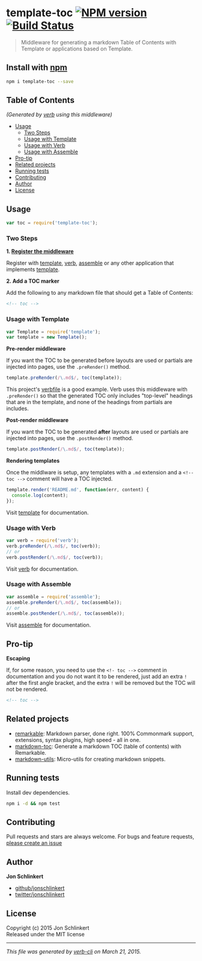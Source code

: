 # template-toc [![NPM version](https://badge.fury.io/js/template-toc.svg)](http://badge.fury.io/js/template-toc)  [![Build Status](https://travis-ci.org/jonschlinkert/template-toc.svg)](https://travis-ci.org/jonschlinkert/template-toc) 

> Middleware for generating a markdown Table of Contents with Template or applications based on Template.

## Install with [npm](npmjs.org)

```bash
npm i template-toc --save
```

## Table of Contents

_(Generated by [verb] using this middleware)_

<!-- toc -->

- [Usage](#usage)
  * [Two Steps](#two-steps)
  * [Usage with Template](#usage-with-template)
  * [Usage with Verb](#usage-with-verb)
  * [Usage with Assemble](#usage-with-assemble)
- [Pro-tip](#pro-tip)
- [Related projects](#related-projects)
- [Running tests](#running-tests)
- [Contributing](#contributing)
- [Author](#author)
- [License](#license)

<!-- tocstop -->

## Usage

```js
var toc = require('template-toc');
```

### Two Steps

**1. [Register the middleware](#usage-with-template)**

Register with [template], [verb], [assemble] or any other application that implements [template].


**2. Add a TOC marker**

Add the following to any markdown file that should get a Table of Contents:

```html
<!-- toc -->
```

### Usage with Template

```js
var Template = require('template');
var template = new Template();
```

**Pre-render middleware**

If you want the TOC to be generated before layouts are used or partials are injected into pages, use the `.preRender()` method. 

```js
template.preRender(/\.md$/, toc(template));
```

This project's [verbfile](./.verb.md) is a good example. Verb uses this middleware with `.preRender()` so that the generated TOC only includes "top-level" headings that are in the template, and none of the headings from partials are includes.


**Post-render middleware**

If you want the TOC to be generated **after** layouts are used or partials are injected into pages, use the `.postRender()` method. 

```js
template.postRender(/\.md$/, toc(template));
```

**Rendering templates**

Once the middlware is setup, any templates with a `.md` extension and a `<!-- toc -->` comment will have a TOC injected.

```js
template.render('README.md', function(err, content) {
  console.log(content);
});
```
Visit [template] for documentation.


### Usage with Verb

```js
var verb = require('verb');
verb.preRender(/\.md$/, toc(verb));
// or 
verb.postRender(/\.md$/, toc(verb));
```

Visit [verb] for documentation.

### Usage with Assemble

```js
var assemble = require('assemble');
assemble.preRender(/\.md$/, toc(assemble));
// or 
assemble.postRender(/\.md$/, toc(assemble));
```

Visit [assemble] for documentation.

## Pro-tip

**Escaping**

If, for some reason, you need to use the `<!- toc -->` comment in documentation and you do not want it to be rendered, just add an extra `!` after the first angle bracket, and the extra `!` will be removed but the TOC will not be rendered.

```html
<!-- toc -->
```

## Related projects
* [remarkable](https://github.com/jonschlinkert/remarkable): Markdown parser, done right. 100% Commonmark support, extensions, syntax plugins, high speed - all in one.
* [markdown-toc](https://github.com/jonschlinkert/markdown-toc): Generate a markdown TOC (table of contents) with Remarkable.
* [markdown-utils](https://github.com/jonschlinkert/markdown-utils): Micro-utils for creating markdown snippets.  

## Running tests
Install dev dependencies.

```bash
npm i -d && npm test
```

## Contributing
Pull requests and stars are always welcome. For bugs and feature requests, [please create an issue](https://github.com/jonschlinkert/template-toc/issues)

## Author

**Jon Schlinkert**
 
+ [github/jonschlinkert](https://github.com/jonschlinkert)
+ [twitter/jonschlinkert](http://twitter.com/jonschlinkert) 

## License
Copyright (c) 2015 Jon Schlinkert  
Released under the MIT license

***

_This file was generated by [verb-cli](https://github.com/assemble/verb-cli) on March 21, 2015._

[verb]: https://github.com/assemble/verb
[assemble]: https://github.com/assemble/assemble
[template]: https://github.com/jonschlinkert/template